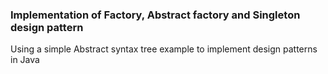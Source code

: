 ### Implementation of Factory, Abstract factory and Singleton design pattern

Using a simple Abstract syntax tree example to implement design patterns in Java